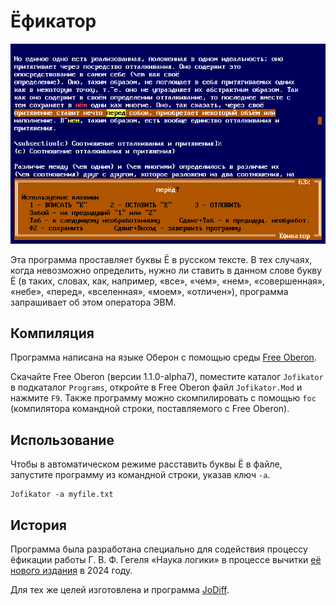 # Ёфикатор

![Oberon program screenshot](screenshot.png)

Эта программа проставляет буквы Ё в русском тексте. В тех случаях, когда
невозможно определить, нужно ли ставить в данном слове букву Ё (в таких,
словах, как, например, «все», «чем», «нем», «совершенная», «небе», «перед»,
«вселенная», «моем», «отличен»), программа запрашивает об этом оператора ЭВМ.

## Компиляция

Программа написана на языке Оберон с помощью среды
[Free Oberon](https://free.oberon.org/).

Скачайте Free Oberon (версии 1.1.0-alpha7), поместите каталог `Jofikator` в
подкаталог `Programs`, откройте в Free Oberon файл `Jofikator.Mod` и нажмите
`F9`. Также программу можно скомпилировать с помощью `foc` (компилятора
командной строки, поставляемого с Free Oberon).

## Использование

Чтобы в автоматическом режиме расставить буквы Ё в файле, запустите программу
из командной строки, указав ключ `-a`.

```
Jofikator -a myfile.txt
```

## История

Программа была разработана специально для содействия процессу ёфикации работы
Г. В. Ф. Гегеля «Наука логики» в процессе вычитки
[её нового издания](https://github.com/kekcleader/Hegel) в 2024 году.

Для тех же целей изготовлена и программа
[JoDiff](https://github.com/kekcleader/JoDiff).
